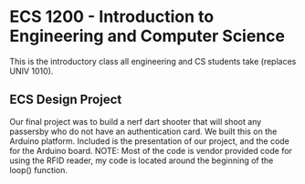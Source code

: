 # ECS 1200 - Introduction to Engineering and Computer Science

This is the introductory class all engineering and CS students take (replaces UNIV 1010).

## ECS Design Project

Our final project was to build a nerf dart shooter that will shoot any passersby who do not have an authentication card. We built this on the Arduino platform. Included is the presentation of our project, and the code for the Arduino board. NOTE: Most of the code is vendor provided code for using the RFID reader, my code is located around the beginning of the loop() function.
